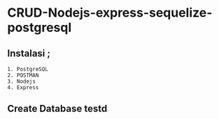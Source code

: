 # CRUD-Nodejs-express-sequelize-postgresql

## Instalasi ; 
```
1. PostgreSQL
2. POSTMAN 
3. Nodejs
4. Express
```
## Create Database testd 

